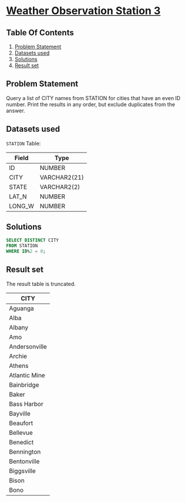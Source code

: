# [Weather Observation Station 3](https://www.hackerrank.com/challenges/weather-observation-station-3/)

## Table Of Contents
1. [Problem Statement]()
2. [Datasets used]()
3. [Solutions]()
4. [Result set]()

## Problem Statement

Query a list of CITY names from STATION for cities that have an even ID number. Print the results in any order, but exclude duplicates from the answer.

## Datasets used

```STATION``` Table:

| Field  | Type         |
|--------|--------------|
| ID     | NUMBER       |
| CITY   | VARCHAR2(21) |
| STATE  | VARCHAR2(2)  |
| LAT_N  | NUMBER       |
| LONG_W | NUMBER       |

## Solutions

```sql
SELECT DISTINCT CITY
FROM STATION
WHERE ID%2 = 0;
```

## Result set

The result table is truncated.

| CITY          |
|---------------|
| Aguanga       |
| Alba          |
| Albany        |
| Amo           |
| Andersonville |
| Archie        |
| Athens        |
| Atlantic Mine |
| Bainbridge    |
| Baker         |
| Bass Harbor   |
| Bayville      |
| Beaufort      |
| Bellevue      |
| Benedict      |
| Bennington    |
| Bentonville   |
| Biggsville    |
| Bison         |
| Bono          |